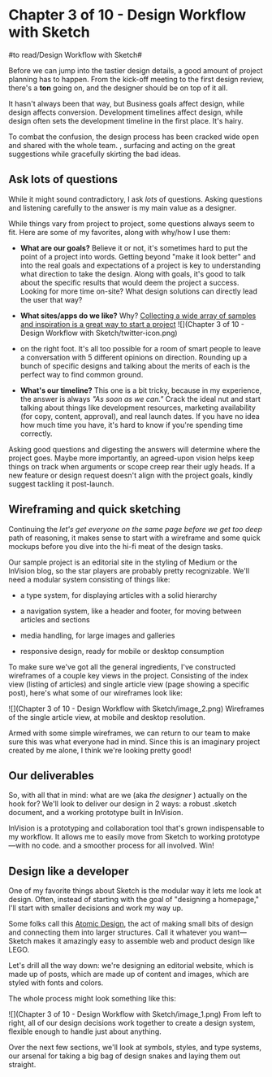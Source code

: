 # Chapter 3 of 10 - Design Workflow with Sketch
#to read/Design Workflow with Sketch#

Before we can jump into the tastier design details, a good amount of project planning has to happen. From the kick-off meeting to the first design review, there's a **ton** going on, and the designer should be on top of it all.

It hasn't always been that way, but Business goals affect design, while design affects conversion. Development timelines affect design, while design often sets the development timeline in the first place. It's hairy.

To combat the confusion, the design process has been cracked wide open and shared with the whole team. , surfacing and acting on the great suggestions while gracefully skirting the bad ideas.

## Ask lots of questions

While it might sound contradictory, I ask *lots* of questions. Asking questions and listening carefully to the answer is my main value as a designer.

While things vary from project to project, some questions always seem to fit. Here are some of my favorites, along with why/how I use them:

* **What are our goals?** Believe it or not, it's sometimes hard to put the point of a project into words. Getting beyond "make it look better" and into the real goals and expectations of a project is key to understanding what direction to take the design. Along with goals, it's good to talk about the specific results that would deem the project a success. Looking for more time on-site? What design solutions can directly lead the user that way?

* **What sites/apps do we like?** Why? [Collecting a wide array of samples and inspiration is a great way to start a project](https://twitter.com/intent/tweet?text=%22Collecting%20a%20wide%20array%20of%20samples%20and%20inspiration%20is%20a%20great%20way%20to%20start%20a%20project%22+http://bit.ly/1VJg2Kh%20via%20@InVisionApp)
![](Chapter 3 of 10 - Design Workflow with Sketch/twitter-icon.png)
* on the right foot. It's all too possible for a room of smart people to leave a conversation with 5 different opinions on direction. Rounding up a bunch of specific designs and talking about the merits of each is the perfect way to find common ground.

* **What's our timeline?** This one is a bit tricky, because in my experience, the answer is always *"As soon as we can."* Crack the ideal nut and start talking about things like development resources, marketing availability (for copy, content, approval), and real launch dates. If you have no idea how much time you have, it's hard to know if you're spending time correctly.

Asking good questions and digesting the answers will determine where the project goes. Maybe more importantly, an agreed-upon vision helps keep things on track when arguments or scope creep rear their ugly heads. If a new feature or design request doesn't align with the project goals, kindly suggest tackling it post-launch.

## Wireframing and quick sketching

Continuing the *let's get everyone on the same page before we get too deep* path of reasoning, it makes sense to start with a wireframe and some quick mockups before you dive into the hi-fi meat of the design tasks.

Our sample project is an editorial site in the styling of Medium or the InVision blog, so the star players are probably pretty recognizable. We'll need a modular system consisting of things like:

* a type system, for displaying articles with a solid hierarchy

* a navigation system, like a header and footer, for moving between articles and sections

* media handling, for large images and galleries

* responsive design, ready for mobile or desktop consumption

To make sure we've got all the general ingredients, I've constructed wireframes of a couple key views in the project. Consisting of the index view (listing of articles) and single article view (page showing a specific post), here's what some of our wireframes look like:

![](Chapter 3 of 10 - Design Workflow with Sketch/image_2.png)
Wireframes of the single article view, at mobile and desktop resolution.

Armed with some simple wireframes, we can return to our team to make sure this was what everyone had in mind. Since this is an imaginary project created by me alone, I think we're looking pretty good!

## Our deliverables

So, with all that in mind: what are we (aka *the designer* ) actually on the hook for? We'll look to deliver our design in 2 ways: a robust .sketch document, and a working prototype built in InVision.

InVision is a prototyping and collaboration tool that's grown indispensable to my workflow. It allows me to easily move from Sketch to working prototype—with no code. and a smoother process for all involved. Win!

## Design like a developer

One of my favorite things about Sketch is the modular way it lets me look at design. Often, instead of starting with the goal of "designing a homepage," I'll start with smaller decisions and work my way up.

Some folks call this [Atomic Design](http://patternlab.io/about.html), the act of making small bits of design and connecting them into larger structures. Call it whatever you want—Sketch makes it amazingly easy to assemble web and product design like LEGO.

Let's drill all the way down: we're designing an editorial website, which is made up of posts, which are made up of content and images, which are styled with fonts and colors.

The whole process might look something like this:

![](Chapter 3 of 10 - Design Workflow with Sketch/image_1.png)
From left to right, all of our design decisions work together to create a design system, flexible enough to handle just about anything.

Over the next few sections, we'll look at symbols, styles, and type systems, our arsenal for taking a big bag of design snakes and laying them out straight.